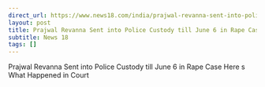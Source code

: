 ```yaml
---
direct_url: https://www.news18.com/india/prajwal-revanna-sent-into-police-custody-till-june-6-in-rape-case-heres-what-happened-in-court-8912459.html
layout: post
title: Prajwal Revanna Sent into Police Custody till June 6 in Rape Case  Here s What Happened in Court
subtitle: News 18
tags: []
---
```


Prajwal Revanna Sent into Police Custody till June 6 in Rape Case  Here s What Happened in Court
